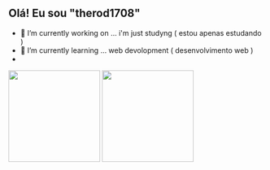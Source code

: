 ## Olá! Eu sou "therod1708" 

- 🔭 I’m currently working on ... i'm just studyng ( estou apenas estudando )
- 🌱 I’m currently learning ... web devolopment ( desenvolvimento web ) 
- 

<div>
 <img height= "180cm" src= "http://github-readme-stats.vercel.app/api?username=therod1708&show_icons=truetheme=dracula&include_all_commits=true7count_private=true"/>
 <img height= "180cm" src= "http://github-readme-stats.vercel.app/api/top-langs/?username=therod1708&layout=compact&langs_count=16&theme=dracula"/>
</div>









 
